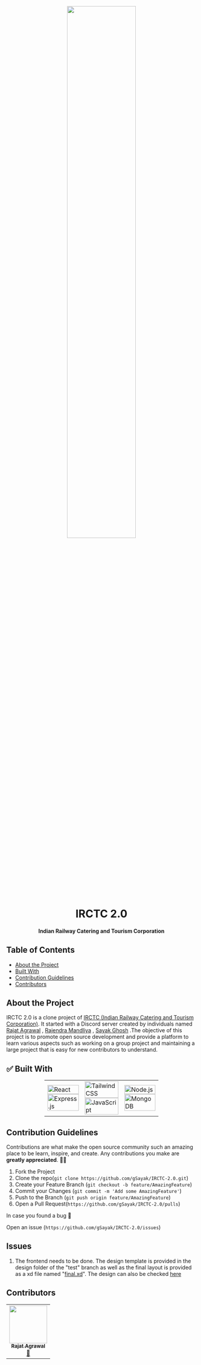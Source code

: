 <p align = "center">
<img src = "https://uxdt.nic.in/wp-content/uploads/2020/06/IRCTC-Preview.png?x93453" width = "60%">
<h1 align = "center"> IRCTC 2.0 </h1>
<h4 align = "center"> Indian Railway Catering and Tourism Corporation </h4>
</p>

## Table of Contents

- [About the Project](#about-the-project)
- [Built With](#built-with)
- [Contribution Guidelines](#contribution-guidelines)
- [Contributors](#contributors)

## About the Project

IRCTC 2.0 is a clone project of <a href="https://github.com/gSayak/IRCTC-2.0/wiki/About-IRCTC">IRCTC (Indian Railway Catering and Tourism Corporation)</a>. It started with a Discord server created by individuals named <a href="https://rashakdude.github.io/portfolio/" target="_blank">Rajat Agrawal</a> , <a href="https://github.com/mandliyarajendra11" target="_blank">Rajendra Mandliya</a> , <a href="https://github.com/gSayak" target="_blank">Sayak Ghosh</a> .The objective of this project is to promote open source development and provide a platform to learn various aspects such as working on a group project and maintaining a large project that is easy for new contributors to understand.

## ✅ Built With

<div style="width:60%;margin:0 auto;" align="center">
  <table>
    <tr>
      <td valign="center">
      <img width="100%" title="React" src="https://img.shields.io/badge/React-0e062a?style=for-the-badge&logo=react&logoColor=61DAFB" alt="React"/>
      <img width="100%" title="Express" src="https://img.shields.io/badge/Express.js-404D59?style=for-the-badge" alt="Express.js"/>
      </td>
      <td valign="center">
       <img width="100%" title="Tailwind CSS" src="https://img.shields.io/badge/Tailwind_CSS-38B2AC?style=for-the-badge&logo=tailwind-css&logoColor=white" alt="Tailwind CSS"/>
       <img width="100%" title="JavaScript" src="https://img.shields.io/badge/JavaScript-F7DF1E?style=for-the-badge&logo=JavaScript&logoColor=white" alt="JavaScript"/>
      </td>
      <td valign="center">
       <img width="100%" title="Node.js" src="https://img.shields.io/badge/Node.js-90c53f?style=for-the-badge&logo=node.js&logoColor=white" alt="Node.js"/>
       <img width="100%" title="MongoDB" src="https://img.shields.io/badge/MongoDB-4EA94B?style=for-the-badge&logo=mongodb&logoColor=white" alt="MongoDB"/>
      </td>
    </tr>
  </table>
</div>

## Contribution Guidelines

Contributions are what make the open source community such an amazing place to be learn, inspire, and create. Any contributions you make are **greatly appreciated**. 🙌🙌

1. Fork the Project
2. Clone the repo(`git clone https://github.com/gSayak/IRCTC-2.0.git`)
3. Create your Feature Branch (`git checkout -b feature/AmazingFeature`)
4. Commit your Changes (`git commit -m 'Add some AmazingFeature'`)
5. Push to the Branch (`git push origin feature/AmazingFeature`)
6. Open a Pull Request(`https://github.com/gSayak/IRCTC-2.0/pulls`)

In case you found a bug 🐛

Open an issue (`https://github.com/gSayak/IRCTC-2.0/issues`)

## Issues

1. The frontend needs to be done. The design template is provided in the design folder of the "test" branch as well as the final layout is provided as a xd file named "<a href="https://github.com/gSayak/IRCTC-2.0/blob/test/design/Final%20Design.xd">final.xd<a>". The design can also be checked <a href="https://www.behance.net/gallery/123809965/Online-Train-Ticket-Booking-Service-Home-Page/modules/703635547">here<a>

## Contributors

<table>
  <tr>
    <td align="center"><a href="https://rashakdude.github.io/portfolio/" target="_blank" ><img src="https://avatars3.githubusercontent.com/u/45696541?v=4" width="100px;" alt=""/><br /><sub><b>Rajat Agrawal</b></sub></a><br /><a href="https://github.com/KKshitiz/UI-Templates/issues?q=author%3ARashakDude" title="Ideas, Planning, & Feedback" target="_blank">🤔</a></td>
  </tr>
</table>
